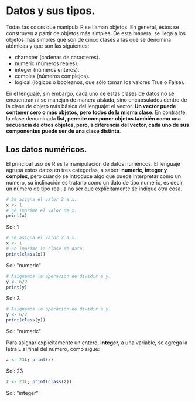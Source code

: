# Datos y sus tipos.

Todas las cosas que manipula R se llaman objetos. En general, éstos se construyen a partir de objetos más simples. De esta manera, se llega a los objetos más simples que son de cinco clases a las que se denomina atómicas y que son las siguientes:

* character (cadenas de caracteres).
* numeric (números reales).
* integer (números enteros).
* complex (números complejos).
* logical (lógicos o booleanos, que sólo toman los valores True o False).

En el lenguaje, sin embargo, cada uno de estas clases de datos no se encuentran ni se manejan de manera aislada, sino encapsulados dentro de la clase de objeto más básica del lenguaje: el vector. **Un vector puede contener cero o más objetos, pero todos de la misma clase**. En contraste, la clase denominada **list, permite componer objetos también como una secuencia de otros objetos, pero, a diferencia del vector, cada uno de sus componentes puede ser de una clase distinta**.

## Los datos numéricos.
El principal uso de R es la manipulación de datos numéricos. El lenguaje agrupa estos datos en tres categorías, a saber: **numeric, integer y complex**, pero cuando se introduce algo que puede interpretar como un número, su inclinación es tratarlo como un dato de tipo numeric, es decir, un número de tipo real, a no ser que explícitamente se indique otra cosa.

```R
# Se asigna el valor 2 a x.
x <- 1
# Se imprime el valor de x.
print(x)
```
Sol: 1  

```R
# Se asigna el valor 2 a x.
x <- 1
# Se imprime la clase de dato.
print(class(x))
```
Sol: "numeric"  

```R
# Asignamos la operacion de dividir a y.
y <- 6/2 
print(y)
```
Sol: 3

```R
# Asignamos la operacion de dividir a y.
y <- 6/2 
print(class(y))
```
Sol: "numeric"  

Para asignar explícitamente un entero, **integer**, a una variable, se agrega la letra L al final del número, como sigue:  

```R
z <- 23L; print(z)
```
Sol: 23

```R
z <- 23L; print(class(z))
```
Sol: "integer"  
